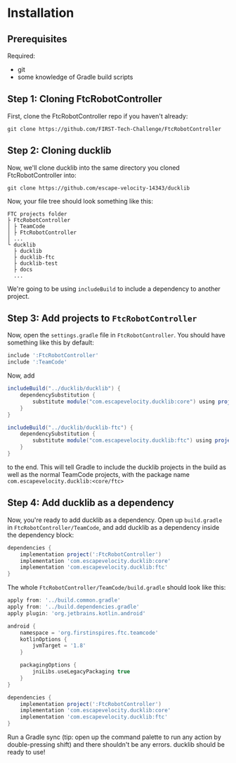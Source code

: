 # Installation

## Prerequisites

Required:

* git
* some knowledge of Gradle build scripts

## Step 1: Cloning FtcRobotController

First, clone the FtcRobotController repo if you haven't already:

```shell
git clone https://github.com/FIRST-Tech-Challenge/FtcRobotController
```

## Step 2: Cloning ducklib

Now, we'll clone ducklib into the same directory you cloned FtcRobotController into:

```shell
git clone https://github.com/escape-velocity-14343/ducklib
```

Now, your file tree should look something like this:

```
FTC projects folder
├ FtcRobotController
│ ├ TeamCode
│ ├ FtcRobotController
│ ...
└ ducklib
  ├ ducklib
  ├ ducklib-ftc
  ├ ducklib-test
  ├ docs
  ...
```

We're going to be using `includeBuild` to include a dependency to another project.

## Step 3: Add projects to `FtcRobotController`

Now, open the `settings.gradle` file in `FtcRobotController`.
You should have something like this by default:

```groovy
include ':FtcRobotController'
include ':TeamCode'
```

Now, add

```groovy
includeBuild("../ducklib/ducklib") {
    dependencySubstitution {
        substitute module("com.escapevelocity.ducklib:core") using project(":")
    }
}

includeBuild("../ducklib/ducklib-ftc") {
    dependencySubstitution {
        substitute module("com.escapevelocity.ducklib:ftc") using project(":")
    }
}
```

to the end.
This will tell Gradle to include the ducklib projects in the build as well as the normal TeamCode projects,
with the package name `com.escapevelocity.ducklib:<core/ftc>`

## Step 4: Add ducklib as a dependency

Now, you're ready to add ducklib as a dependency.
Open up `build.gradle` in `FtcRobotController/TeamCode`,
and add ducklib as a dependency inside the dependency block:

```groovy
dependencies {
    implementation project(':FtcRobotController')
    implementation 'com.escapevelocity.ducklib:core'
    implementation 'com.escapevelocity.ducklib:ftc'
}
```

The whole `FtcRobotController/TeamCode/build.gradle` should look like this:

```groovy
apply from: '../build.common.gradle'
apply from: '../build.dependencies.gradle'
apply plugin: 'org.jetbrains.kotlin.android'

android {
    namespace = 'org.firstinspires.ftc.teamcode'
    kotlinOptions {
        jvmTarget = '1.8'
    }

    packagingOptions {
        jniLibs.useLegacyPackaging true
    }
}

dependencies {
    implementation project(':FtcRobotController')
    implementation 'com.escapevelocity.ducklib:core'
    implementation 'com.escapevelocity.ducklib:ftc'
}
```

Run a Gradle sync
(tip: open up the command palette to run any action by double-pressing shift)
and there shouldn't be any errors.
ducklib should be ready to use!
